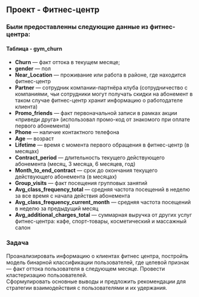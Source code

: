 ## Проект - Фитнес-центр

### Были предоставленны следующие данные из фитнес-центра:

#### Таблица - gym_churn
- **Churn** — факт оттока в текущем месяце;
- **gender** — пол
- **Near_Location** — проживание или работа в районе, где находится фитнес-центр
- **Partner** — сотрудник компании-партнёра клуба (сотрудничество с компаниями, чьи сотрудники могут получать скидки на абонемент в таком случае фитнес-центр хранит информацию о работодателе клиента)
- **Promo_friends** — факт первоначальной записи в рамках акции «приведи друга» (использовал промо-код от знакомого при оплате первого абонемента)
- **Phone** — наличие контактного телефона
- **Age** — возраст
- **Lifetime** — время с момента первого обращения в фитнес-центр (в месяцах)
- **Contract_period** — длительность текущего действующего абонемента (месяц, 3 месяца, 6 месяцев, год)
- **Month_to_end_contract** — срок до окончания текущего действующего абонемента (в месяцах)
- **Group_visits** — факт посещения групповых занятий
- **Avg_class_frequency_total** — средняя частота посещений в неделю за все время с начала действия абонемента
- **Avg_class_frequency_current_month** — средняя частота посещений в неделю за предыдущий месяц
- **Avg_additional_charges_total** — суммарная выручка от других услуг фитнес-центра: кафе, спорт-товары, косметический и массажный салон

### Задача

Проанализировать информацию о клиентах фитнес центра, постройть модель бинарной классификации пользователей, где целевой признак — факт оттока пользователя в следующем месяце. Провести кластеризацию пользователей.\
Сформулировать основные выводы и предложить рекомендации для стратегии взаимодействия с пользователями и их удержания.